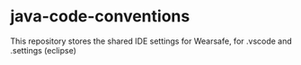 # java-code-conventions
This repository stores the shared IDE settings for Wearsafe, for .vscode and .settings (eclipse)
